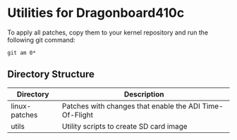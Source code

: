 # Utilities for Dragonboard410c

To apply all patches, copy them to your kernel repository and run the following git command:


```console
git am 0*
``` 

## Directory Structure
| Directory | Description |
| --------- | ----------- |
| linux-patches | Patches with changes that enable the ADI Time-Of-Flight |
| utils | Utility scripts to create SD card image |
